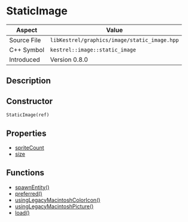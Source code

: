 # StaticImage
| Aspect | Value |
| --- | --- |
| Source File | `libKestrel/graphics/image/static_image.hpp` |
| C++ Symbol | `kestrel::image::static_image` |
| Introduced | Version 0.8.0 |
## Description

## Constructor
```
StaticImage(ref)
```
## Properties

 - [spriteCount](spriteCount.md)
 - [size](size.md)
## Functions

 - [spawnEntity()](spawnEntity.md)
 - [preferred()](preferred.md)
 - [usingLegacyMacintoshColorIcon()](usingLegacyMacintoshColorIcon.md)
 - [usingLegacyMacintoshPicture()](usingLegacyMacintoshPicture.md)
 - [load()](load.md)
